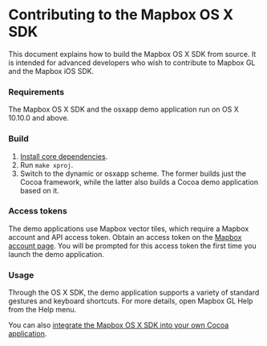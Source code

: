 # Contributing to the Mapbox OS X SDK

This document explains how to build the Mapbox OS X SDK from source. It is intended for advanced developers who wish to contribute to Mapbox GL and the Mapbox iOS SDK.

### Requirements

The Mapbox OS X SDK and the osxapp demo application run on OS X 10.10.0 and above.

### Build

1. [Install core dependencies](../../INSTALL.md).
1. Run `make xproj`.
1. Switch to the dynamic or osxapp scheme. The former builds just the Cocoa framework, while the latter also builds a Cocoa demo application based on it.

### Access tokens

The demo applications use Mapbox vector tiles, which require a Mapbox account and API access token. Obtain an access token on the [Mapbox account page](https://www.mapbox.com/studio/account/tokens/). You will be prompted for this access token the first time you launch the demo application.

### Usage

Through the OS X SDK, the demo application supports a variety of standard gestures and keyboard shortcuts. For more details, open Mapbox GL Help from the Help menu.

You can also [integrate the Mapbox OS X SDK into your own Cocoa application](INSTALL.md).
